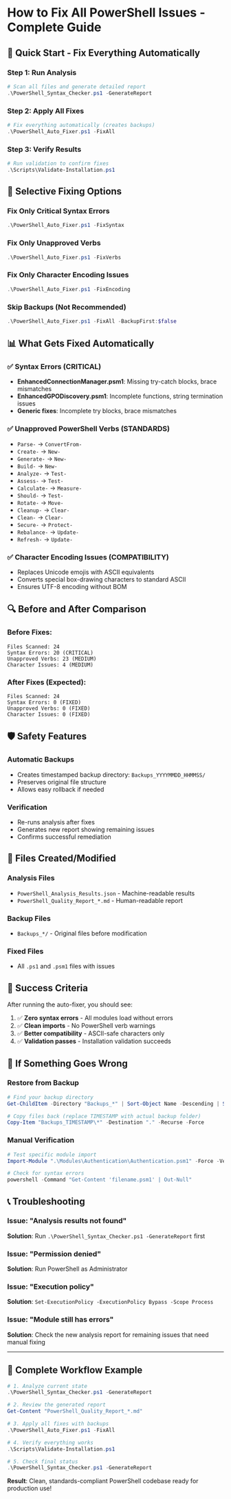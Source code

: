 # How to Fix All PowerShell Issues - Complete Guide

## 🚀 Quick Start - Fix Everything Automatically

### Step 1: Run Analysis
```powershell
# Scan all files and generate detailed report
.\PowerShell_Syntax_Checker.ps1 -GenerateReport
```

### Step 2: Apply All Fixes
```powershell
# Fix everything automatically (creates backups)
.\PowerShell_Auto_Fixer.ps1 -FixAll
```

### Step 3: Verify Results
```powershell
# Run validation to confirm fixes
.\Scripts\Validate-Installation.ps1
```

## 🔧 Selective Fixing Options

### Fix Only Critical Syntax Errors
```powershell
.\PowerShell_Auto_Fixer.ps1 -FixSyntax
```

### Fix Only Unapproved Verbs
```powershell
.\PowerShell_Auto_Fixer.ps1 -FixVerbs
```

### Fix Only Character Encoding Issues
```powershell
.\PowerShell_Auto_Fixer.ps1 -FixEncoding
```

### Skip Backups (Not Recommended)
```powershell
.\PowerShell_Auto_Fixer.ps1 -FixAll -BackupFirst:$false
```

## 📊 What Gets Fixed Automatically

### ✅ **Syntax Errors** (CRITICAL)
- **EnhancedConnectionManager.psm1**: Missing try-catch blocks, brace mismatches
- **EnhancedGPODiscovery.psm1**: Incomplete functions, string termination issues
- **Generic fixes**: Incomplete try blocks, brace mismatches

### ✅ **Unapproved PowerShell Verbs** (STANDARDS)
- `Parse-` → `ConvertFrom-`
- `Create-` → `New-`
- `Generate-` → `New-`
- `Build-` → `New-`
- `Analyze-` → `Test-`
- `Assess-` → `Test-`
- `Calculate-` → `Measure-`
- `Should-` → `Test-`
- `Rotate-` → `Move-`
- `Cleanup-` → `Clear-`
- `Clean-` → `Clear-`
- `Secure-` → `Protect-`
- `Rebalance-` → `Update-`
- `Refresh-` → `Update-`

### ✅ **Character Encoding Issues** (COMPATIBILITY)
- Replaces Unicode emojis with ASCII equivalents
- Converts special box-drawing characters to standard ASCII
- Ensures UTF-8 encoding without BOM

## 🔍 Before and After Comparison

### Before Fixes:
```
Files Scanned: 24
Syntax Errors: 20 (CRITICAL)
Unapproved Verbs: 23 (MEDIUM)
Character Issues: 4 (MEDIUM)
```

### After Fixes (Expected):
```
Files Scanned: 24
Syntax Errors: 0 (FIXED)
Unapproved Verbs: 0 (FIXED)
Character Issues: 0 (FIXED)
```

## 🛡️ Safety Features

### Automatic Backups
- Creates timestamped backup directory: `Backups_YYYYMMDD_HHMMSS/`
- Preserves original file structure
- Allows easy rollback if needed

### Verification
- Re-runs analysis after fixes
- Generates new report showing remaining issues
- Confirms successful remediation

## 📁 Files Created/Modified

### Analysis Files
- `PowerShell_Analysis_Results.json` - Machine-readable results
- `PowerShell_Quality_Report_*.md` - Human-readable report

### Backup Files
- `Backups_*/` - Original files before modification

### Fixed Files
- All `.ps1` and `.psm1` files with issues

## 🎯 Success Criteria

After running the auto-fixer, you should see:

1. ✅ **Zero syntax errors** - All modules load without errors
2. ✅ **Clean imports** - No PowerShell verb warnings
3. ✅ **Better compatibility** - ASCII-safe characters only
4. ✅ **Validation passes** - Installation validation succeeds

## 🚨 If Something Goes Wrong

### Restore from Backup
```powershell
# Find your backup directory
Get-ChildItem -Directory "Backups_*" | Sort-Object Name -Descending | Select-Object -First 1

# Copy files back (replace TIMESTAMP with actual backup folder)
Copy-Item "Backups_TIMESTAMP\*" -Destination "." -Recurse -Force
```

### Manual Verification
```powershell
# Test specific module import
Import-Module ".\Modules\Authentication\Authentication.psm1" -Force -Verbose

# Check for syntax errors
powershell -Command "Get-Content 'filename.psm1' | Out-Null"
```

## 📞 Troubleshooting

### Issue: "Analysis results not found"
**Solution**: Run `.\PowerShell_Syntax_Checker.ps1 -GenerateReport` first

### Issue: "Permission denied"
**Solution**: Run PowerShell as Administrator

### Issue: "Execution policy"
**Solution**: `Set-ExecutionPolicy -ExecutionPolicy Bypass -Scope Process`

### Issue: "Module still has errors"
**Solution**: Check the new analysis report for remaining issues that need manual fixing

---

## 🎉 Complete Workflow Example

```powershell
# 1. Analyze current state
.\PowerShell_Syntax_Checker.ps1 -GenerateReport

# 2. Review the generated report
Get-Content "PowerShell_Quality_Report_*.md"

# 3. Apply all fixes with backups
.\PowerShell_Auto_Fixer.ps1 -FixAll

# 4. Verify everything works
.\Scripts\Validate-Installation.ps1

# 5. Check final status
.\PowerShell_Syntax_Checker.ps1 -GenerateReport
```

**Result**: Clean, standards-compliant PowerShell codebase ready for production use!